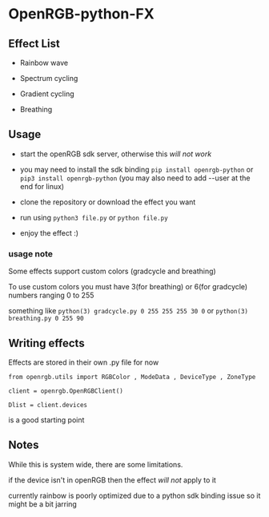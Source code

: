 # OpenRGB-python-FX

## Effect List

* Rainbow wave

* Spectrum cycling

* Gradient cycling

* Breathing

## Usage

* start the openRGB sdk server, otherwise this *will not work*

* you may need to install the sdk binding ```pip install openrgb-python``` or ```pip3 install openrgb-python``` (you may also need to add --user at the end for linux)

* clone the repository or download the effect you want

* run using ```python3 file.py``` or ```python file.py```

* enjoy the effect :)

### usage note

Some effects support custom colors (gradcycle and breathing)

To use custom colors you must have 3(for breathing) or 6(for gradcycle) numbers ranging 0 to 255

something like ```python(3) gradcycle.py 0 255 255 255 30 0``` or ```python(3) breathing.py 0 255 90```

## Writing effects

Effects are stored in their own .py file for now

```import openrgb , time , string , colorsys , sys
from openrgb.utils import RGBColor , ModeData , DeviceType , ZoneType

client = openrgb.OpenRGBClient()

Dlist = client.devices
```

is a good starting point

## Notes

While this is system wide, there are some limitations.

if the device isn't in openRGB then the effect *will not* apply to it

currently rainbow is poorly optimized due to a python sdk binding issue so it might be a bit jarring

